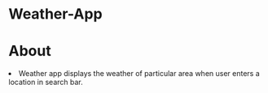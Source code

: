 # Weather-App

# About
<li>Weather app displays the weather of particular area when user enters a location in search bar.</li>
